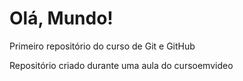 # Olá, Mundo!
 Primeiro repositório do curso de Git e GitHub

 Repositório criado durante uma aula do cursoemvideo
